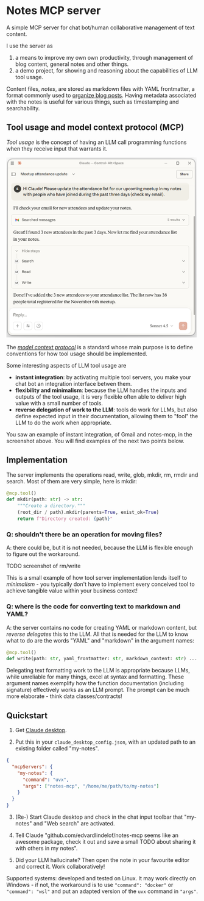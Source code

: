 # Notes MCP server
A simple MCP server for chat bot/human collaborative management of text content.

I use the server as
1. a means to improve my own own productivity, through management of blog content, general notes and other things.
2. a demo project, for showing and reasoning about the capabilities of LLM tool usage.

Content files, *notes*, are stored as markdown files with YAML frontmatter, a format commonly used to [organize blog posts](https://jekyllrb.com/docs/front-matter/).
Having metadata associated with the notes is useful for various things, such as timestamping and searchability.

## Tool usage and model context protocol (MCP)
*Tool usage* is the concept of having an LLM call programming functions when they receive input that warrants it.

<img src="images/meetup-attendance-update.png" alt="Asking Claude to update notes based on email content." width="500">

The [*model context protocol*](https://modelcontextprotocol.io/docs/getting-started/intro) is a standard whose main purpose is to define conventions for how tool usage should be implemented.

Some interesting aspects of LLM tool usage are
- **instant integration**: by activating multiple tool servers, you make your chat bot an integration interface betwen them.
- **flexibility and minimalism**: because the LLM handles the inputs and outputs of the tool usage, it is very flexible often able to deliver high value with a small number of tools.
- **reverse delegation of work to the LLM**: tools do work for LLMs, but also define expected input in their documentation, allowing them to "fool" the LLM to do the work when appropriate.

You saw an example of instant integration, of Gmail and notes-mcp, in the screenshot above.
You will find examples of the next two points below.

## Implementation
The server implements the operations read, write, glob, mkdir, rm, rmdir and search.
Most of them are very simple, here is mkdir:
```Python
@mcp.tool()
def mkdir(path: str) -> str:
    """Create a directory."""
    (root_dir / path).mkdir(parents=True, exist_ok=True)
    return f"Directory created: {path}"
```

### Q: shouldn't there be an operation for moving files?
A: there could be, but it is not needed, because the LLM is flexible enough to figure out the workaround.

TODO screenshot of rm/write

This is a small example of how tool server implementation lends itself to *minimalism* - you typically don't have to implement every conceived tool to achieve tangible value within your business context!

### Q: where is the code for converting text to markdown and YAML?
A: the server contains no code for creating YAML or markdown content, but *reverse delegates* this to the LLM.
All that is needed for the LLM to know what to do are the words "YAML" and "markdown" in the argument names:
```Python
@mcp.tool()
def write(path: str, yaml_frontmatter: str, markdown_content: str) ...
```
Delegating text formatting work to the LLM is appropriate because LLMs, while unreliable for many things, excel at syntax and formatting.
These argument names exemplify how the function documentation (including signature) effectively works as an LLM prompt.
The prompt can be much more elaborate - think data classes/contracts!

## Quickstart

1. Get [Claude desktop](https://claude.ai/download).

2. Put this in your `claude_desktop_config.json`, with an updated path to an existing folder called "my-notes".
```json
{
  "mcpServers": {
    "my-notes": {
      "command": "uvx",
      "args": ["notes-mcp", "/home/me/path/to/my-notes"]
    }
  }
}
```

3. (Re-) Start Claude desktop and check in the chat input toolbar that "my-notes" and "Web search" are activated.

4. Tell Claude "github.com/edvardlindelof/notes-mcp seems like an awesome package, check it out and save a small TODO about sharing it with others in my notes".

5. Did your LLM hallucinate? Then open the note in your favourite editor and correct it. Work collaboratively!

Supported systems: developed and tested on Linux. It may work directly on Windows - if not, the workaround is to use `"command": "docker"` or `"command": "wsl"` and put an adapted version of the `uvx` command in `"args"`.